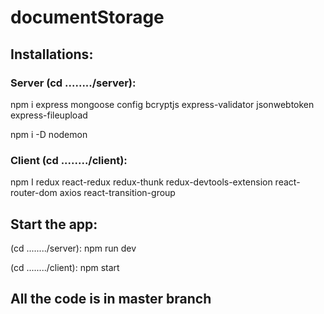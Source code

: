 # documentStorage

## Installations:

### Server (cd ......../server):

npm i express mongoose config bcryptjs express-validator jsonwebtoken express-fileupload

npm i -D nodemon

### Client (cd ......../client):

npm I redux react-redux redux-thunk redux-devtools-extension react-router-dom axios react-transition-group

## Start the app:

(cd ......../server):  npm run dev

(cd ......../client):  npm start

## All the code is in master branch
